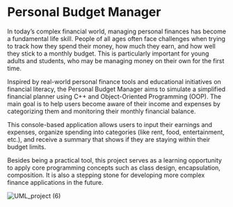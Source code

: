 # Personal Budget Manager
In today’s complex financial world, managing personal finances has become a fundamental life skill. People of all ages often face challenges when trying to track how they spend their money, how much they earn, and how well they stick to a monthly budget. This is particularly important for young adults and students, who may be managing money on their own for the first time.

Inspired by real-world personal finance tools and educational initiatives on financial literacy, the Personal Budget Manager aims to simulate a simplified financial planner using C++ and Object-Oriented Programming (OOP). The main goal is to help users become aware of their income and expenses by categorizing them and monitoring their monthly financial balance.

This console-based application allows users to input their earnings and expenses, organize spending into categories (like rent, food, entertainment, etc.), and receive a summary that shows if they are staying within their budget limits.

Besides being a practical tool, this project serves as a learning opportunity to apply core programming concepts such as class design, encapsulation, composition. It is also a stepping stone for developing more complex finance applications in the future. 

![UML_project (6)](https://github.com/user-attachments/assets/9f571086-7f46-4d92-8fcf-891196a1994d)
